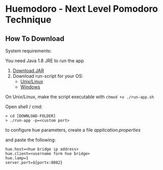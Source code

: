 # Huemodoro - Next Level Pomodoro Technique

## How To Download

System requirements:

You need Java 1.8 JRE to run the app


1.  [Download JAR](./releases/web.jar)
1. Download run-script for your OS:
    - [Unix/Linux](./releases/run-app.sh)
    - [Windows](./releases/run-app.bat)

On Unix/Linux, make the script executable with `chmod +x ./run-app.sh`
 
Open shell / cmd:
```
> cd [DOWNLOAD-FOLDER]
> ./run-app -p=<custom port>
```

to configure hue parameters, create a file *application.properties*

and paste the following:

```
hue.host=<hue bridge ip address>
hue.client=<username form hue bridge>
hue.lamp=1
server.port=${portx:8082}
```